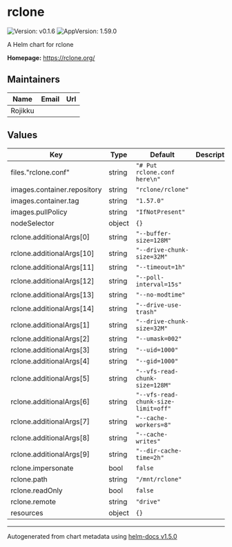 # rclone

![Version: v0.1.6](https://img.shields.io/badge/Version-v0.1.6-informational?style=flat-square) ![AppVersion: 1.59.0](https://img.shields.io/badge/AppVersion-1.59.0-informational?style=flat-square)

A Helm chart for rclone

**Homepage:** <https://rclone.org/>

## Maintainers

| Name | Email | Url |
| ---- | ------ | --- |
| Rojikku |  |  |

## Values

| Key | Type | Default | Description |
|-----|------|---------|-------------|
| files."rclone.conf" | string | `"# Put rclone.conf here\n"` |  |
| images.container.repository | string | `"rclone/rclone"` |  |
| images.container.tag | string | `"1.57.0"` |  |
| images.pullPolicy | string | `"IfNotPresent"` |  |
| nodeSelector | object | `{}` |  |
| rclone.additionalArgs[0] | string | `"--buffer-size=128M"` |  |
| rclone.additionalArgs[10] | string | `"--drive-chunk-size=32M"` |  |
| rclone.additionalArgs[11] | string | `"--timeout=1h"` |  |
| rclone.additionalArgs[12] | string | `"--poll-interval=15s"` |  |
| rclone.additionalArgs[13] | string | `"--no-modtime"` |  |
| rclone.additionalArgs[14] | string | `"--drive-use-trash"` |  |
| rclone.additionalArgs[1] | string | `"--drive-chunk-size=32M"` |  |
| rclone.additionalArgs[2] | string | `"--umask=002"` |  |
| rclone.additionalArgs[3] | string | `"--uid=1000"` |  |
| rclone.additionalArgs[4] | string | `"--gid=1000"` |  |
| rclone.additionalArgs[5] | string | `"--vfs-read-chunk-size=128M"` |  |
| rclone.additionalArgs[6] | string | `"--vfs-read-chunk-size-limit=off"` |  |
| rclone.additionalArgs[7] | string | `"--cache-workers=8"` |  |
| rclone.additionalArgs[8] | string | `"--cache-writes"` |  |
| rclone.additionalArgs[9] | string | `"--dir-cache-time=2h"` |  |
| rclone.impersonate | bool | `false` |  |
| rclone.path | string | `"/mnt/rclone"` |  |
| rclone.readOnly | bool | `false` |  |
| rclone.remote | string | `"drive"` |  |
| resources | object | `{}` |  |

----------------------------------------------
Autogenerated from chart metadata using [helm-docs v1.5.0](https://github.com/norwoodj/helm-docs/releases/v1.5.0)
